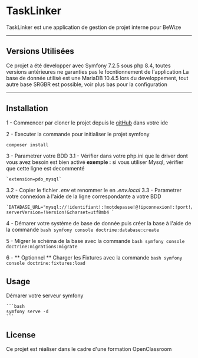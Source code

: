TaskLinker
==========

TaskLinker est une application de gestion de projet interne pour BeWize

---
## Versions Utilisées

Ce projet a été developper avec Symfony 7.2.5 sous php 8.4,  toutes versions antérieures ne garanties pas le focntionnement de l'application
La base de donnée utilisé est une MariaDB 10.4.5 lors du developpement,  tout autre base SRGBR est possible, voir plus bas pour la configuration

---
## Installation

1 - Commencer par cloner le projet depuis le [gitHub](https://github.com/AD2210/Tasklinker) dans votre ide

2 - Executer la commande pour initialiser le projet symfony

```bash
composer install
```

3 - Parametrer votre BDD
3.1 - Vérifier dans votre php.ini que le driver dont vous avez besoin est bien activé 
    **exemple :** si vous utiliser Mysql, vérifier que cette ligne est decommenté
    
    `extension=pdo_mysql`

3.2 - Copier le fichier _.env_ et renommer le en _.env.local_
3.3 - Parametrer votre connexion à l'aide de la ligne correspondante a votre BDD

    `DATABASE_URL="mysql://!identifiant!:!motdepasse!@!ipconnexion!:!port!/!nomBDD!?serverVersion=!Version!&charset=utf8mb4 `

4 - Démarer votre système de base de donnée puis créer la base à l'aide de la commande 
    ```bash
    symfony console doctrine:database:create
    ```

5 - Migrer le schéma de la base avec la commande
    ```bash
    symfony console doctrine:migrations:migrate
    ```

6 - ** Optionnel ** Charger les Fixtures avec la commande
    ```bash
    symfony console doctrine:fixtures:load 
    ```

## Usage

Démarer votre serveur symfony

    ```bash
    symfony serve -d
    ```

## License

Ce projet est réaliser dans le cadre d'une formation OpenClassroom